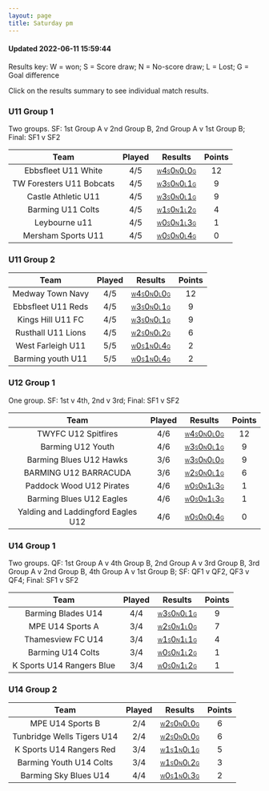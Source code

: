 ```yaml
---
layout: page
title: Saturday pm
---
```


#### Updated 2022-06-11 15:59:44 

Results key: W = won; S = Score draw; N = No-score draw; L = Lost; G = Goal difference

Click on the results summary to see individual match results.


### U11 Group 1
 Two groups. SF: 1st Group A v 2nd Group B, 2nd Group A v 1st Group B; Final: SF1 v SF2

|           Team           | Played |                                                                                   Results                                                                                   | Points |
|:------------------------:|:------:|:---------------------------------------------------------------------------------------------------------------------------------------------------------------------------:|:------:|
|   Ebbsfleet U11 White    |  4/5   |   <a href="teamres/Ebbsfleet-U11-White.html"><font size="1">W</font>4<font size="1">S</font>0<font size="1">N</font>0<font size="1">L</font>0<font size="1">G</font></a>    |   12   |
| TW Foresters U11 Bobcats |  4/5   | <a href="teamres/TW-Foresters-U11-Bobcats.html"><font size="1">W</font>3<font size="1">S</font>0<font size="1">N</font>0<font size="1">L</font>1<font size="1">G</font></a> |   9    |
|   Castle Athletic U11    |  4/5   |   <a href="teamres/Castle-Athletic-U11.html"><font size="1">W</font>3<font size="1">S</font>0<font size="1">N</font>0<font size="1">L</font>1<font size="1">G</font></a>    |   9    |
|    Barming U11 Colts     |  4/5   |    <a href="teamres/Barming-U11-Colts.html"><font size="1">W</font>1<font size="1">S</font>0<font size="1">N</font>1<font size="1">L</font>2<font size="1">G</font></a>     |   4    |
|      Leybourne u11       |  4/5   |      <a href="teamres/Leybourne-u11.html"><font size="1">W</font>0<font size="1">S</font>0<font size="1">N</font>1<font size="1">L</font>3<font size="1">G</font></a>       |   1    |
|    Mersham Sports U11    |  4/5   |    <a href="teamres/Mersham-Sports-U11.html"><font size="1">W</font>0<font size="1">S</font>0<font size="1">N</font>0<font size="1">L</font>4<font size="1">G</font></a>    |   0    |


### U11 Group 2

|        Team        | Played |                                                                                Results                                                                                | Points |
|:------------------:|:------:|:---------------------------------------------------------------------------------------------------------------------------------------------------------------------:|:------:|
|  Medway Town Navy  |  4/5   |  <a href="teamres/Medway-Town-Navy.html"><font size="1">W</font>4<font size="1">S</font>0<font size="1">N</font>0<font size="1">L</font>0<font size="1">G</font></a>  |   12   |
| Ebbsfleet U11 Reds |  4/5   | <a href="teamres/Ebbsfleet-U11-Reds.html"><font size="1">W</font>3<font size="1">S</font>0<font size="1">N</font>0<font size="1">L</font>1<font size="1">G</font></a> |   9    |
| Kings Hill U11 FC  |  4/5   | <a href="teamres/Kings-Hill-U11-FC.html"><font size="1">W</font>3<font size="1">S</font>0<font size="1">N</font>0<font size="1">L</font>1<font size="1">G</font></a>  |   9    |
| Rusthall U11 Lions |  4/5   | <a href="teamres/Rusthall-U11-Lions.html"><font size="1">W</font>2<font size="1">S</font>0<font size="1">N</font>0<font size="1">L</font>2<font size="1">G</font></a> |   6    |
| West Farleigh U11  |  5/5   | <a href="teamres/West-Farleigh-U11.html"><font size="1">W</font>0<font size="1">S</font>1<font size="1">N</font>0<font size="1">L</font>4<font size="1">G</font></a>  |   2    |
| Barming youth U11  |  5/5   | <a href="teamres/Barming-youth-U11.html"><font size="1">W</font>0<font size="1">S</font>1<font size="1">N</font>0<font size="1">L</font>4<font size="1">G</font></a>  |   2    |


### U12 Group 1
 One group. SF: 1st v 4th, 2nd v 3rd; Final: SF1 v SF2

|                Team                | Played |                                                                                        Results                                                                                        | Points |
|:----------------------------------:|:------:|:-------------------------------------------------------------------------------------------------------------------------------------------------------------------------------------:|:------:|
|        TWYFC U12 Spitfires         |  4/6   |        <a href="teamres/TWYFC-U12-Spitfires.html"><font size="1">W</font>4<font size="1">S</font>0<font size="1">N</font>0<font size="1">L</font>0<font size="1">G</font></a>         |   12   |
|         Barming U12 Youth          |  4/6   |         <a href="teamres/Barming-U12-Youth.html"><font size="1">W</font>3<font size="1">S</font>0<font size="1">N</font>0<font size="1">L</font>1<font size="1">G</font></a>          |   9    |
|      Barming Blues U12 Hawks       |  3/6   |      <a href="teamres/Barming-Blues-U12-Hawks.html"><font size="1">W</font>3<font size="1">S</font>0<font size="1">N</font>0<font size="1">L</font>0<font size="1">G</font></a>       |   9    |
|       BARMING U12 BARRACUDA        |  3/6   |       <a href="teamres/BARMING-U12-BARRACUDA.html"><font size="1">W</font>2<font size="1">S</font>0<font size="1">N</font>0<font size="1">L</font>1<font size="1">G</font></a>        |   6    |
|      Paddock Wood U12 Pirates      |  4/6   |      <a href="teamres/Paddock-Wood-U12-Pirates.html"><font size="1">W</font>0<font size="1">S</font>0<font size="1">N</font>1<font size="1">L</font>3<font size="1">G</font></a>      |   1    |
|      Barming Blues U12 Eagles      |  4/6   |      <a href="teamres/Barming-Blues-U12-Eagles.html"><font size="1">W</font>0<font size="1">S</font>0<font size="1">N</font>1<font size="1">L</font>3<font size="1">G</font></a>      |   1    |
| Yalding and Laddingford Eagles U12 |  4/6   | <a href="teamres/Yalding-and-Laddingford-Eagles-U12.html"><font size="1">W</font>0<font size="1">S</font>0<font size="1">N</font>0<font size="1">L</font>4<font size="1">G</font></a> |   0    |


### U14 Group 1
 Two groups. QF: 1st Group A v 4th Group B, 2nd Group A v 3rd Group B, 3rd Group A v 2nd Group B, 4th Group A v 1st Group B; SF: QF1 v QF2, QF3 v QF4; Final: SF1 v SF2

|           Team            | Played |                                                                                   Results                                                                                    | Points |
|:-------------------------:|:------:|:----------------------------------------------------------------------------------------------------------------------------------------------------------------------------:|:------:|
|    Barming Blades U14     |  4/4   |    <a href="teamres/Barming-Blades-U14.html"><font size="1">W</font>3<font size="1">S</font>0<font size="1">N</font>0<font size="1">L</font>1<font size="1">G</font></a>     |   9    |
|     MPE U14 Sports A      |  3/4   |     <a href="teamres/MPE-U14-Sports-A.html"><font size="1">W</font>2<font size="1">S</font>0<font size="1">N</font>1<font size="1">L</font>0<font size="1">G</font></a>      |   7    |
|     Thamesview FC U14     |  3/4   |     <a href="teamres/Thamesview-FC-U14.html"><font size="1">W</font>1<font size="1">S</font>0<font size="1">N</font>1<font size="1">L</font>1<font size="1">G</font></a>     |   4    |
|     Barming U14 Colts     |  3/4   |     <a href="teamres/Barming-U14-Colts.html"><font size="1">W</font>0<font size="1">S</font>0<font size="1">N</font>1<font size="1">L</font>2<font size="1">G</font></a>     |   1    |
| K Sports U14 Rangers Blue |  3/4   | <a href="teamres/K-Sports-U14-Rangers-Blue.html"><font size="1">W</font>0<font size="1">S</font>0<font size="1">N</font>1<font size="1">L</font>2<font size="1">G</font></a> |   1    |


### U14 Group 2

|            Team            | Played |                                                                                    Results                                                                                    | Points |
|:--------------------------:|:------:|:-----------------------------------------------------------------------------------------------------------------------------------------------------------------------------:|:------:|
|      MPE U14 Sports B      |  2/4   |      <a href="teamres/MPE-U14-Sports-B.html"><font size="1">W</font>2<font size="1">S</font>0<font size="1">N</font>0<font size="1">L</font>0<font size="1">G</font></a>      |   6    |
| Tunbridge Wells Tigers U14 |  2/4   | <a href="teamres/Tunbridge-Wells-Tigers-U14.html"><font size="1">W</font>2<font size="1">S</font>0<font size="1">N</font>0<font size="1">L</font>0<font size="1">G</font></a> |   6    |
|  K Sports U14 Rangers Red  |  3/4   |  <a href="teamres/K-Sports-U14-Rangers-Red.html"><font size="1">W</font>1<font size="1">S</font>1<font size="1">N</font>0<font size="1">L</font>1<font size="1">G</font></a>  |   5    |
|  Barming Youth U14 Colts   |  3/4   |  <a href="teamres/Barming-Youth-U14-Colts.html"><font size="1">W</font>1<font size="1">S</font>0<font size="1">N</font>0<font size="1">L</font>2<font size="1">G</font></a>   |   3    |
|   Barming Sky Blues U14    |  4/4   |   <a href="teamres/Barming-Sky-Blues-U14.html"><font size="1">W</font>0<font size="1">S</font>1<font size="1">N</font>0<font size="1">L</font>3<font size="1">G</font></a>    |   2    |



<br /><br /><br />